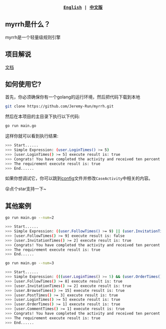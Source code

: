 <div align="center">
<strong>
<samp>

[English](https://github.com/Jeremy-Run/myrrh/blob/main/README.md) | [中文版](https://github.com/Jeremy-Run/myrrh/blob/main/README_CN.md)

</samp>
</strong>
</div>

## myrrh是什么？
myrrh是一个轻量级规则引擎


## 项目解说
[文档](https://zhuanlan.zhihu.com/p/668588745)

## 如何使用它?

首先，你必须确保你有一个golang的运行环境，然后把代码下载到本地

```bash
git clone https://github.com/Jeremy-Run/myrrh.git
```

然后在本项目的主目录下执行以下代码:

```bash
go run main.go
```

这样你就可以看到执行结果:

```bash
>>> Start......
>>> Simple Expression: (user.LoginTimes() >= 5) 
>>> [user.LoginTimes() >= 5] execute result is: true 
>>> Congrats! You have completed the activity and received ten percent off coupon reward 
>>> The requirement execute result is: true 
>>> End......
```

如果你想调试它，你可以跳到[config](config/config.go)文件并修改`CaseActivity`中相关的内容。

😝点个star支持一下~

## 其他案例

```bash
go run main.go --num=2
```

```bash
>>> Start......
>>> Simple Expression: ((user.FollowTimes() >= 9) || (user.InvitationTimes() >= 2)) 
>>> [user.FollowTimes() >= 9] execute result is: false 
>>> [user.InvitationTimes() >= 2] execute result is: true 
>>> Congrats! You have completed the activity and received ten percent off coupon reward 
>>> The requirement execute result is: true 
>>> End......
```

```bash
go run main.go --num=3
```

```bash
>>> Start......
>>> Simple Expression: (((user.LoginTimes() >= 5) && (user.OrderTimes() >= 1) && (user.CommentTimes() >= 1)) || ((user.BrowseTimes() >= 15) && (user.PostTimes() >= 3) && ((user.FollowTimes() >= 8) || (user.InvitationTimes() >= 2)))) 
>>> [user.FollowTimes() >= 8] execute result is: true 
>>> [user.InvitationTimes() >= 2] execute result is: true 
>>> [user.BrowseTimes() >= 15] execute result is: true 
>>> [user.PostTimes() >= 3] execute result is: true 
>>> [user.LoginTimes() >= 5] execute result is: true 
>>> [user.OrderTimes() >= 1] execute result is: true 
>>> [user.CommentTimes() >= 1] execute result is: true 
>>> Congrats! You have completed the activity and received ten percent off coupon reward 
>>> The requirement execute result is: true 
>>> End......
```
